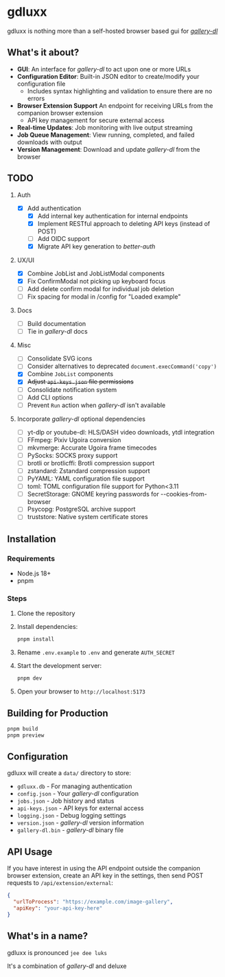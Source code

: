 # gdluxx

gdluxx is nothing more than a self-hosted browser based gui for
[_gallery-dl_](https://github.com/mikf/gallery-dl)

## What's it about?

- **GUI**: An interface for _gallery-dl_ to act upon one or more URLs
- **Configuration Editor**: Built-in JSON editor to create/modify your
  configuration file
  - Includes syntax highlighting and validation to ensure there are no errors
- **Browser Extension Support** An endpoint for receiving URLs from the
  companion browser extension
  - API key management for secure external access
- **Real-time Updates**: Job monitoring with live output streaming
- **Job Queue Management**: View running, completed, and failed downloads with
  output
- **Version Management**: Download and update _gallery-dl_ from the browser

## TODO

1. Auth

   - [x] Add authentication
     - [x] Add internal key authentication for internal endpoints
     - [x] Implement RESTful approach to deleting API keys (instead of POST)
     - [ ] Add OIDC support
     - [x] Migrate API key generation to _better-auth_

2. UX/UI

   - [x] Combine JobList and JobListModal components
   - [x] Fix ConfirmModal not picking up keyboard focus
   - [ ] Add delete confirm modal for individual job deletion
   - [ ] Fix spacing for <Info> modal in /config for "Loaded example"

3. Docs

   - [ ] Build documentation
   - [ ] Tie in _gallery-dl_ docs

4. Misc

   - [ ] Consolidate SVG icons
   - [ ] Consider alternatives to deprecated `document.execCommand('copy')`
   - [x] Combine `JobList` components
   - [x] ~~Adjust `api-keys.json` file permissions~~
   - [ ] Consolidate notification system
   - [ ] Add CLI options
   - [ ] Prevent `Run` action when _gallery-dl_ isn't available

5. Incorporate _gallery-dl_ optional dependencies

   - [ ] yt-dlp or youtube-dl: HLS/DASH video downloads, ytdl integration
   - [ ] FFmpeg: Pixiv Ugoira conversion
   - [ ] mkvmerge: Accurate Ugoira frame timecodes
   - [ ] PySocks: SOCKS proxy support
   - [ ] brotli or brotlicffi: Brotli compression support
   - [ ] zstandard: Zstandard compression support
   - [ ] PyYAML: YAML configuration file support
   - [ ] toml: TOML configuration file support for Python<3.11
   - [ ] SecretStorage: GNOME keyring passwords for --cookies-from-browser
   - [ ] Psycopg: PostgreSQL archive support
   - [ ] truststore: Native system certificate stores

## Installation

### Requirements

- Node.js 18+
- pnpm

### Steps

1. Clone the repository

2. Install dependencies:
   ```bash
   pnpm install
   ```
3. Rename `.env.example` to `.env` and generate `AUTH_SECRET`

4. Start the development server:
   ```bash
   pnpm dev
   ```
5. Open your browser to `http://localhost:5173`

## Building for Production

```bash
pnpm build
pnpm preview
```

## Configuration

gdluxx will create a `data/` directory to store:

- `gdluxx.db` - For managing authentication
- `config.json` - Your _gallery-dl_ configuration
- `jobs.json` - Job history and status
- `api-keys.json` - API keys for external access
- `logging.json` - Debug logging settings
- `version.json` - _gallery-dl_ version information
- `gallery-dl.bin` - _gallery-dl_ binary file

## API Usage

If you have interest in using the API endpoint outside the companion browser
extension, create an API key in the settings, then send POST requests to
`/api/extension/external`:

```json
{
  "urlToProcess": "https://example.com/image-gallery",
  "apiKey": "your-api-key-here"
}
```

## What's in a name?

gdluxx is pronounced `jee dee luks`

It's a combination of _gallery-dl_ and deluxe
